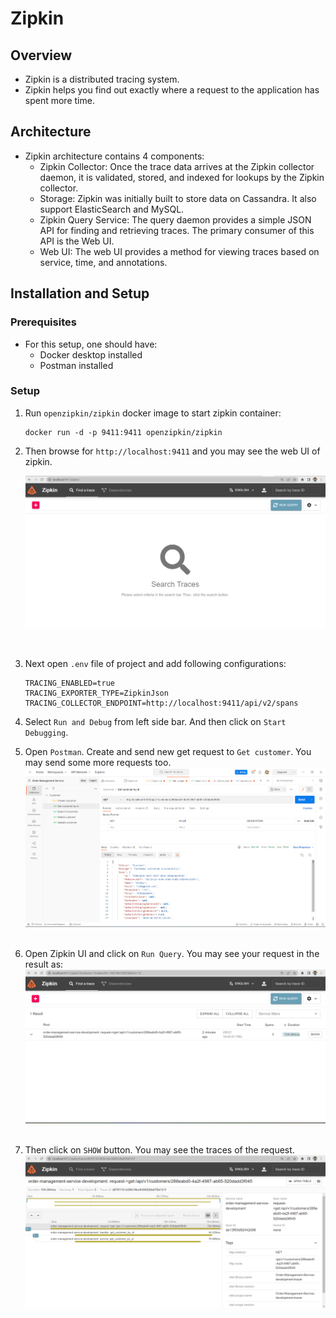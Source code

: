 # Zipkin

## Overview
* Zipkin is a distributed tracing system.
* Zipkin helps you find out exactly where a request to the application has spent more time.

## Architecture
* Zipkin architecture contains 4 components:
    - Zipkin Collector: Once the trace data arrives at the Zipkin collector daemon, it is validated, stored, and indexed for lookups by the Zipkin collector.
    - Storage: Zipkin was initially built to store data on Cassandra. It also support ElasticSearch and MySQL.
    - Zipkin Query Service: The query daemon provides a simple JSON API for finding and retrieving traces. The primary consumer of this API is the Web UI.
    - Web UI: The web UI provides a method for viewing traces based on service, time, and annotations.

## Installation and Setup
### Prerequisites
* For this setup, one should have:
    - Docker desktop installed
    - Postman installed

### Setup
1. Run `openzipkin/zipkin` docker image to start zipkin container:
    ```
    docker run -d -p 9411:9411 openzipkin/zipkin
    ```

2. Then browse for `http://localhost:9411` and you may see the web UI of zipkin.

    <img src="./Images/Zipkin-UI.png" width="600" />
&nbsp;<br>

3. Next open `.env` file of project and add following configurations:
    ```
    TRACING_ENABLED=true
    TRACING_EXPORTER_TYPE=ZipkinJson
    TRACING_COLLECTOR_ENDPOINT=http://localhost:9411/api/v2/spans
    ```

4. Select `Run and Debug` from left side bar. And then click on `Start Debugging`.
&nbsp;<br>

5. Open `Postman`. Create and send new get request to `Get customer`. You may send some more requests too.
    <img src="./Images/get-req.png" width="600" />
&nbsp;<br>

6. Open Zipkin UI and click on `Run Query`. You may see your request in the result as:
    <img src="./Images/run-query.png" width="600" />
&nbsp;<br>

7. Then click on `SHOW` button. You may see the traces of the request.
    <img src="./Images/zipkin-traces.png" width="600" />
